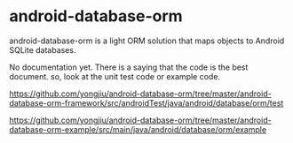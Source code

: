 # android-database-orm
android-database-orm is a light ORM solution that maps objects to Android SQLite databases.

No documentation yet.
There is a saying that the code is the best document. 
so, look at the unit test code or example code.

https://github.com/yongjiu/android-database-orm/tree/master/android-database-orm-framework/src/androidTest/java/android/database/orm/test

https://github.com/yongjiu/android-database-orm/tree/master/android-database-orm-example/src/main/java/android/database/orm/example
